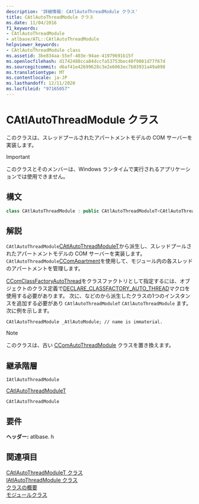 ```yaml
---
description: '詳細情報: CAtlAutoThreadModule クラス'
title: CAtlAutoThreadModule クラス
ms.date: 11/04/2016
f1_keywords:
- CAtlAutoThreadModule
- atlbase/ATL::CAtlAutoThreadModule
helpviewer_keywords:
- CAtlAutoThreadModule class
ms.assetid: 3be834aa-55ef-403e-94ae-41979691b15f
ms.openlocfilehash: d1742488cca84dccfa53753bec40f9081d77f67d
ms.sourcegitcommit: d6af41e42699628c3e2e6063ec7b03931a49a098
ms.translationtype: MT
ms.contentlocale: ja-JP
ms.lasthandoff: 12/11/2020
ms.locfileid: "97165057"
---
```

# <a name="catlautothreadmodule-class"></a>CAtlAutoThreadModule クラス

このクラスは、スレッドプールされたアパートメントモデルの COM サーバーを実装します。

> [!IMPORTANT]
> このクラスとそのメンバーは、Windows ランタイムで実行されるアプリケーションでは使用できません。

## <a name="syntax"></a>構文

```cpp
class CAtlAutoThreadModule : public CAtlAutoThreadModuleT<CAtlAutoThreadModule>
```

## <a name="remarks"></a>解説

`CAtlAutoThreadModule`[CAtlAutoThreadModuleT](../../atl/reference/catlautothreadmodulet-class.md)から派生し、スレッドプールされたアパートメントモデルの COM サーバーを実装します。 `CAtlAutoThreadModule`[CComApartment](../../atl/reference/ccomapartment-class.md)を使用して、モジュール内の各スレッドのアパートメントを管理します。

[CComClassFactoryAutoThread](../../atl/reference/ccomclassfactoryautothread-class.md)をクラスファクトリとして指定するには、オブジェクトのクラス定義で[DECLARE_CLASSFACTORY_AUTO_THREAD](aggregation-and-class-factory-macros.md#declare_classfactory_auto_thread)マクロを使用する必要があります。 次に、などのから派生したクラスの1つのインスタンスを追加する必要があり `CAtlAutoThreadModuleT` `CAtlAutoThreadModule` ます。 次に例を示します。

`CAtlAutoThreadModule _AtlAutoModule; // name is immaterial.`

> [!NOTE]
> このクラスは、古い [CComAutoThreadModule](../../atl/reference/ccomautothreadmodule-class.md) クラスを置き換えます。

## <a name="inheritance-hierarchy"></a>継承階層

`IAtlAutoThreadModule`

[CAtlAutoThreadModuleT](../../atl/reference/catlautothreadmodulet-class.md)

`CAtlAutoThreadModule`

## <a name="requirements"></a>要件

**ヘッダー:** atlbase. h

## <a name="see-also"></a>関連項目

[CAtlAutoThreadModuleT クラス](../../atl/reference/catlautothreadmodulet-class.md)<br/>
[IAtlAutoThreadModule クラス](../../atl/reference/iatlautothreadmodule-class.md)<br/>
[クラスの概要](../../atl/atl-class-overview.md)<br/>
[モジュールクラス](../../atl/atl-module-classes.md)
